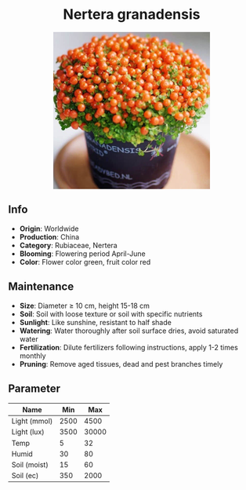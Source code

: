 <h1 align='center'>Nertera granadensis</h1>
<p align="center">
    <img 
        align='center'
        width='320'
        src="../images/nertera granadensis.png" 
        alt='Nertera granadensis' />
</p>

## Info

 - **Origin**: Worldwide
 - **Production**: China
 - **Category**: Rubiaceae, Nertera
 - **Blooming**: Flowering period April-June
 - **Color**: Flower color green, fruit color red

## Maintenance

 - **Size**: Diameter ≥ 10 cm, height 15-18 cm
 - **Soil**: Soil with loose texture or soil with specific nutrients
 - **Sunlight**: Like sunshine, resistant to half shade
 - **Watering**: Water thoroughly after soil surface dries, avoid saturated water
 - **Fertilization**: Dilute fertilizers following instructions, apply 1-2 times monthly
 - **Pruning**: Remove aged tissues, dead and pest branches timely

## Parameter

| Name         | Min  | Max   |
|--------------|------|-------|
| Light (mmol) | 2500 | 4500  |
| Light (lux)  | 3500 | 30000 |
| Temp         | 5    | 32    |
| Humid        | 30   | 80    |
| Soil (moist) | 15   | 60    |
| Soil (ec)    | 350  | 2000  |